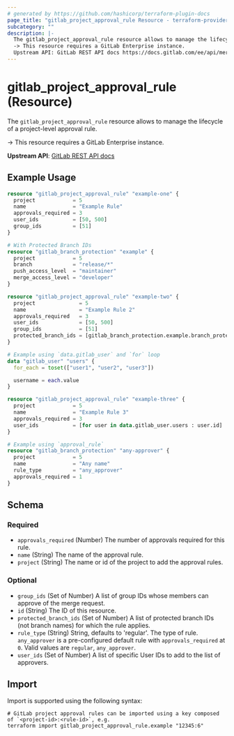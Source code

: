 ```yaml
---
# generated by https://github.com/hashicorp/terraform-plugin-docs
page_title: "gitlab_project_approval_rule Resource - terraform-provider-gitlab"
subcategory: ""
description: |-
  The gitlab_project_approval_rule resource allows to manage the lifecycle of a project-level approval rule.
  -> This resource requires a GitLab Enterprise instance.
  Upstream API: GitLab REST API docs https://docs.gitlab.com/ee/api/merge_request_approvals.html#project-level-mr-approvals
---
```


# gitlab_project_approval_rule (Resource)

The `gitlab_project_approval_rule` resource allows to manage the lifecycle of a project-level approval rule.

-> This resource requires a GitLab Enterprise instance.

**Upstream API**: [GitLab REST API docs](https://docs.gitlab.com/ee/api/merge_request_approvals.html#project-level-mr-approvals)

## Example Usage

```terraform
resource "gitlab_project_approval_rule" "example-one" {
  project            = 5
  name               = "Example Rule"
  approvals_required = 3
  user_ids           = [50, 500]
  group_ids          = [51]
}

# With Protected Branch IDs
resource "gitlab_branch_protection" "example" {
  project            = 5
  branch             = "release/*"
  push_access_level  = "maintainer"
  merge_access_level = "developer"
}

resource "gitlab_project_approval_rule" "example-two" {
  project              = 5
  name                 = "Example Rule 2"
  approvals_required   = 3
  user_ids             = [50, 500]
  group_ids            = [51]
  protected_branch_ids = [gitlab_branch_protection.example.branch_protection_id]
}

# Example using `data.gitlab_user` and `for` loop
data "gitlab_user" "users" {
  for_each = toset(["user1", "user2", "user3"])

  username = each.value
}

resource "gitlab_project_approval_rule" "example-three" {
  project            = 5
  name               = "Example Rule 3"
  approvals_required = 3
  user_ids           = [for user in data.gitlab_user.users : user.id]
}

# Example using `approval_rule`
resource "gitlab_branch_protection" "any-approver" {
  project            = 5
  name               = "Any name"
  rule_type          = "any_approver"
  approvals_required = 1
}
```

<!-- schema generated by tfplugindocs -->
## Schema

### Required

- `approvals_required` (Number) The number of approvals required for this rule.
- `name` (String) The name of the approval rule.
- `project` (String) The name or id of the project to add the approval rules.

### Optional

- `group_ids` (Set of Number) A list of group IDs whose members can approve of the merge request.
- `id` (String) The ID of this resource.
- `protected_branch_ids` (Set of Number) A list of protected branch IDs (not branch names) for which the rule applies.
- `rule_type` (String) String, defaults to 'regular'. The type of rule. `any_approver` is a pre-configured default rule with `approvals_required` at `0`. Valid values are `regular`, `any_approver`.
- `user_ids` (Set of Number) A list of specific User IDs to add to the list of approvers.

## Import

Import is supported using the following syntax:

```shell
# GitLab project approval rules can be imported using a key composed of `<project-id>:<rule-id>`, e.g.
terraform import gitlab_project_approval_rule.example "12345:6"
```
